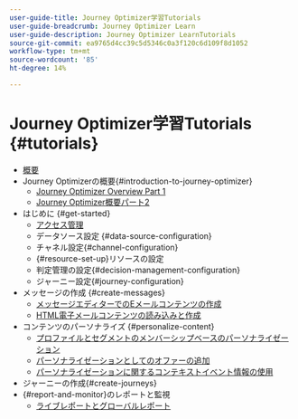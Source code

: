 ```yaml
---
user-guide-title: Journey Optimizer学習Tutorials
user-guide-breadcrumb: Journey Optimizer Learn
user-guide-description: Journey Optimizer LearnTutorials
source-git-commit: ea9765d4cc39c5d5346c0a3f120c6d109f8d1052
workflow-type: tm+mt
source-wordcount: '85'
ht-degree: 14%

---
```



# Journey Optimizer学習Tutorials {#tutorials}

+ [概要](/help/overview.md)
+ Journey Optimizerの概要{#introduction-to-journey-optimizer}
   + [Journey Optimizer Overview Part 1](/help/introduction/journey-optimizer-overview-part-1.md)
   + [Journey Optimizer概要パート2](/help/introduction/journey-optimizer-overview-part-2.md)
+ はじめに {#get-started}
   + [アクセス管理](/help/set-up-access/access-management.md)
   + データソース設定 {#data-source-configuration}
   + チャネル設定{#channel-configuration}
   + {#resource-set-up}リソースの設定
   + 判定管理の設定{#decision-management-configuration}
   + ジャーニー設定{#journey-configuration}
+ メッセージの作成 {#create-messages}
   + [メッセージエディターでのEメールコンテンツの作成](/help/create-messages/create-email-content-with-the-message-editor.md)
   + [HTML電子メールコンテンツの読み込みと作成](/help/create-messages/import-and-author-html-email-content.md)
+ コンテンツのパーソナライズ {#personalize-content}
   + [プロファイルとセグメントのメンバーシップベースのパーソナライゼーション](/help/personalize-content/profile-and-segment-membership-based-personalization.md)
   + [パーソナライゼーションとしてのオファーの追加](/help/personalize-content/add-offer-decisioning-to-messages.md)
   + [パーソナライゼーションに関するコンテキストイベント情報の使用](/help/personalize-content/use-contextual-event-information-for-personalization.md)
+ ジャーニーの作成{#create-journeys}
+ {#report-and-monitor}のレポートと監視
   + [ライブレポートとグローバルレポート](/help/report-and-monitor/live-and-global-reports.md)
